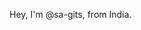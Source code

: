 Hey, I'm @sa-gits, from India. 

<!---
sa-gits/sa-gits is a ✨ special ✨ repository because its `README.md` (this file) appears on your GitHub profile.
You can click the Preview link to take a look at your changes.
--->
